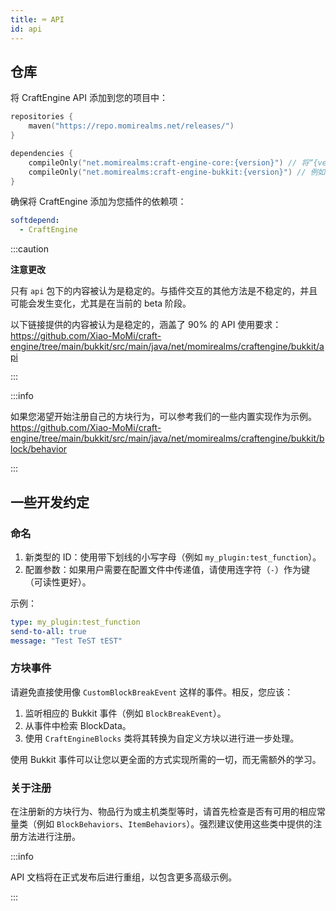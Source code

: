 ```yaml
---
title: ⌨️ API
id: api
---
```


## 仓库

将 CraftEngine API 添加到您的项目中：

```kotlin
repositories {
    maven("https://repo.momirealms.net/releases/")
}
```
```kotlin
dependencies {
    compileOnly("net.momirealms:craft-engine-core:{version}") // 将“{version}”替换为插件版本
    compileOnly("net.momirealms:craft-engine-bukkit:{version}") // 例如 0.0.60
}
```

确保将 CraftEngine 添加为您插件的依赖项：

```yaml
softdepend:
  - CraftEngine
```

:::caution

**注意更改**

只有 `api` 包下的内容被认为是稳定的。与插件交互的其他方法是不稳定的，并且可能会发生变化，尤其是在当前的 beta 阶段。

以下链接提供的内容被认为是稳定的，涵盖了 90% 的 API 使用要求：
https://github.com/Xiao-MoMi/craft-engine/tree/main/bukkit/src/main/java/net/momirealms/craftengine/bukkit/api

:::

:::info

如果您渴望开始注册自己的方块行为，可以参考我们的一些内置实现作为示例。
https://github.com/Xiao-MoMi/craft-engine/tree/main/bukkit/src/main/java/net/momirealms/craftengine/bukkit/block/behavior

:::

## 一些开发约定

### 命名

1. 新类型的 ID：使用带下划线的小写字母（例如 `my_plugin:test_function`）。
2. 配置参数：如果用户需要在配置文件中传递值，请使用连字符（`-`）作为键（可读性更好）。

示例：

```yaml
type: my_plugin:test_function
send-to-all: true
message: "Test TeST tEST"
```

### 方块事件

请避免直接使用像 `CustomBlockBreakEvent` 这样的事件。相反，您应该：

1. 监听相应的 Bukkit 事件（例如 `BlockBreakEvent`）。
2. 从事件中检索 BlockData。
3. 使用 `CraftEngineBlocks` 类将其转换为自定义方块以进行进一步处理。

使用 Bukkit 事件可以让您以更全面的方式实现所需的一切，而无需额外的学习。

### 关于注册

在注册新的方块行为、物品行为或主机类型等时，请首先检查是否有可用的相应常量类（例如 `BlockBehaviors`、`ItemBehaviors`）。强烈建议使用这些类中提供的注册方法进行注册。

:::info

API 文档将在正式发布后进行重组，以包含更多高级示例。

:::
